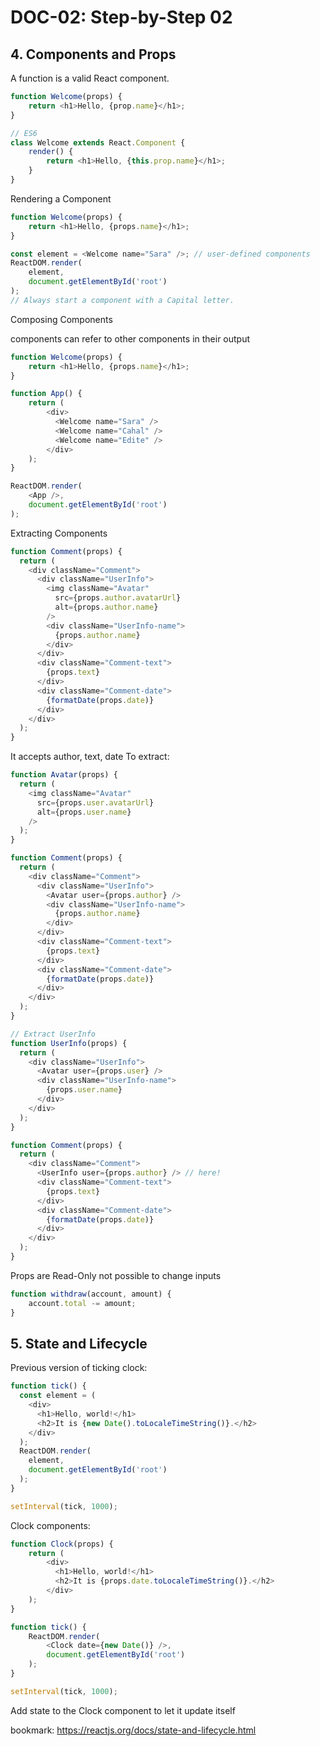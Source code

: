 # DOC-02: Step-by-Step 02

## 4. Components and Props

A function is a valid React component.
```js
function Welcome(props) {
    return <h1>Hello, {prop.name}</h1>;
}

// ES6
class Welcome extends React.Component {
    render() {
        return <h1>Hello, {this.prop.name}</h1>;
    }
}
```
Rendering a Component

```js
function Welcome(props) {
    return <h1>Hello, {props.name}</h1>;
}

const element = <Welcome name="Sara" />; // user-defined components
ReactDOM.render(
    element,
    document.getElementById('root')
);
// Always start a component with a Capital letter.

```

Composing Components

components can refer to other components in their output

```js
function Welcome(props) {
    return <h1>Hello, {props.name}</h1>;
}

function App() {
    return (
        <div>
          <Welcome name="Sara" />
          <Welcome name="Cahal" />
          <Welcome name="Edite" />
        </div>
    );
}

ReactDOM.render(
    <App />,
    document.getElementById('root')
);
```

Extracting Components

```js
function Comment(props) {
  return (
    <div className="Comment">
      <div className="UserInfo">
        <img className="Avatar"
          src={props.author.avatarUrl}
          alt={props.author.name}
        />
        <div className="UserInfo-name">
          {props.author.name}
        </div>
      </div>
      <div className="Comment-text">
        {props.text}
      </div>
      <div className="Comment-date">
        {formatDate(props.date)}
      </div>
    </div>
  );
}
```
It accepts author, text, date
To extract:

```js
function Avatar(props) {
  return (
    <img className="Avatar"
      src={props.user.avatarUrl}
      alt={props.user.name}
    />
  );
}

function Comment(props) {
  return (
    <div className="Comment">
      <div className="UserInfo">
        <Avatar user={props.author} />
        <div className="UserInfo-name">
          {props.author.name}
        </div>
      </div>
      <div className="Comment-text">
        {props.text}
      </div>
      <div className="Comment-date">
        {formatDate(props.date)}
      </div>
    </div>
  );
}

// Extract UserInfo
function UserInfo(props) {
  return (
    <div className="UserInfo">
      <Avatar user={props.user} />
      <div className="UserInfo-name">
        {props.user.name}
      </div>
    </div>
  );
}

function Comment(props) {
  return (
    <div className="Comment">
      <UserInfo user={props.author} /> // here!
      <div className="Comment-text">
        {props.text}
      </div>
      <div className="Comment-date">
        {formatDate(props.date)}
      </div>
    </div>
  );
}
```

Props are Read-Only
not possible to change inputs

```js
function withdraw(account, amount) {
    account.total -= amount;
}
```

## 5. State and Lifecycle

Previous version of ticking clock:
```js
function tick() {
  const element = (
    <div>
      <h1>Hello, world!</h1>
      <h2>It is {new Date().toLocaleTimeString()}.</h2>
    </div>
  );
  ReactDOM.render(
    element,
    document.getElementById('root')
  );
}

setInterval(tick, 1000);
```

Clock components:

```js
function Clock(props) {
    return (
        <div>
          <h1>Hello, world!</h1>
          <h2>It is {props.date.toLocaleTimeString()}.</h2>
        </div>
    );
}

function tick() {
    ReactDOM.render(
        <Clock date={new Date()} />,
        document.getElementById('root')
    );
}

setInterval(tick, 1000);
```

Add state to the Clock component to let it update itself

bookmark: https://reactjs.org/docs/state-and-lifecycle.html


